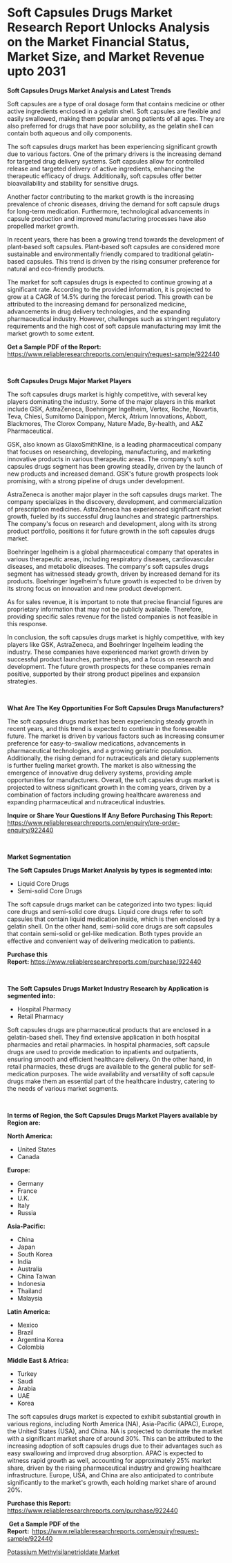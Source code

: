 <p><h1>Soft Capsules Drugs Market Research Report Unlocks Analysis on the Market Financial Status, Market Size, and Market Revenue upto 2031</h1></p><p><strong>Soft Capsules Drugs Market Analysis and Latest Trends</strong></p>
<p><p>Soft capsules are a type of oral dosage form that contains medicine or other active ingredients enclosed in a gelatin shell. Soft capsules are flexible and easily swallowed, making them popular among patients of all ages. They are also preferred for drugs that have poor solubility, as the gelatin shell can contain both aqueous and oily components.</p><p>The soft capsules drugs market has been experiencing significant growth due to various factors. One of the primary drivers is the increasing demand for targeted drug delivery systems. Soft capsules allow for controlled release and targeted delivery of active ingredients, enhancing the therapeutic efficacy of drugs. Additionally, soft capsules offer better bioavailability and stability for sensitive drugs.</p><p>Another factor contributing to the market growth is the increasing prevalence of chronic diseases, driving the demand for soft capsule drugs for long-term medication. Furthermore, technological advancements in capsule production and improved manufacturing processes have also propelled market growth.</p><p>In recent years, there has been a growing trend towards the development of plant-based soft capsules. Plant-based soft capsules are considered more sustainable and environmentally friendly compared to traditional gelatin-based capsules. This trend is driven by the rising consumer preference for natural and eco-friendly products.</p><p>The market for soft capsules drugs is expected to continue growing at a significant rate. According to the provided information, it is projected to grow at a CAGR of 14.5% during the forecast period. This growth can be attributed to the increasing demand for personalized medicine, advancements in drug delivery technologies, and the expanding pharmaceutical industry. However, challenges such as stringent regulatory requirements and the high cost of soft capsule manufacturing may limit the market growth to some extent.</p></p>
<p><strong>Get a Sample PDF of the Report:&nbsp;</strong> <a href="https://www.reliableresearchreports.com/enquiry/request-sample/922440">https://www.reliableresearchreports.com/enquiry/request-sample/922440</a></p>
<p>&nbsp;</p>
<p><strong>Soft Capsules Drugs Major Market Players</strong></p>
<p><p>The soft capsules drugs market is highly competitive, with several key players dominating the industry. Some of the major players in this market include GSK, AstraZeneca, Boehringer Ingelheim, Vertex, Roche, Novartis, Teva, Chiesi, Sumitomo Dainippon, Merck, Atrium Innovations, Abbott, Blackmores, The Clorox Company, Nature Made, By-health, and A&Z Pharmaceutical.</p><p>GSK, also known as GlaxoSmithKline, is a leading pharmaceutical company that focuses on researching, developing, manufacturing, and marketing innovative products in various therapeutic areas. The company's soft capsules drugs segment has been growing steadily, driven by the launch of new products and increased demand. GSK's future growth prospects look promising, with a strong pipeline of drugs under development.</p><p>AstraZeneca is another major player in the soft capsules drugs market. The company specializes in the discovery, development, and commercialization of prescription medicines. AstraZeneca has experienced significant market growth, fueled by its successful drug launches and strategic partnerships. The company's focus on research and development, along with its strong product portfolio, positions it for future growth in the soft capsules drugs market.</p><p>Boehringer Ingelheim is a global pharmaceutical company that operates in various therapeutic areas, including respiratory diseases, cardiovascular diseases, and metabolic diseases. The company's soft capsules drugs segment has witnessed steady growth, driven by increased demand for its products. Boehringer Ingelheim's future growth is expected to be driven by its strong focus on innovation and new product development.</p><p>As for sales revenue, it is important to note that precise financial figures are proprietary information that may not be publicly available. Therefore, providing specific sales revenue for the listed companies is not feasible in this response.</p><p>In conclusion, the soft capsules drugs market is highly competitive, with key players like GSK, AstraZeneca, and Boehringer Ingelheim leading the industry. These companies have experienced market growth driven by successful product launches, partnerships, and a focus on research and development. The future growth prospects for these companies remain positive, supported by their strong product pipelines and expansion strategies.</p></p>
<p>&nbsp;</p>
<p><strong>What Are The Key Opportunities For Soft Capsules Drugs Manufacturers?</strong></p>
<p><p>The soft capsules drugs market has been experiencing steady growth in recent years, and this trend is expected to continue in the foreseeable future. The market is driven by various factors such as increasing consumer preference for easy-to-swallow medications, advancements in pharmaceutical technologies, and a growing geriatric population. Additionally, the rising demand for nutraceuticals and dietary supplements is further fueling market growth. The market is also witnessing the emergence of innovative drug delivery systems, providing ample opportunities for manufacturers. Overall, the soft capsules drugs market is projected to witness significant growth in the coming years, driven by a combination of factors including growing healthcare awareness and expanding pharmaceutical and nutraceutical industries.</p></p>
<p><strong>Inquire or Share Your Questions If Any Before Purchasing This Report:</strong> <a href="https://www.reliableresearchreports.com/enquiry/pre-order-enquiry/922440">https://www.reliableresearchreports.com/enquiry/pre-order-enquiry/922440</a></p>
<p>&nbsp;</p>
<p><strong>Market Segmentation</strong></p>
<p><strong>The Soft Capsules Drugs Market Analysis by types is segmented into:</strong></p>
<p><ul><li>Liquid Core Drugs</li><li>Semi-solid Core Drugs</li></ul></p>
<p><p>The soft capsule drugs market can be categorized into two types: liquid core drugs and semi-solid core drugs. Liquid core drugs refer to soft capsules that contain liquid medication inside, which is then enclosed by a gelatin shell. On the other hand, semi-solid core drugs are soft capsules that contain semi-solid or gel-like medication. Both types provide an effective and convenient way of delivering medication to patients.</p></p>
<p><strong>Purchase this Report:&nbsp;</strong><a href="https://www.reliableresearchreports.com/purchase/922440">https://www.reliableresearchreports.com/purchase/922440</a></p>
<p>&nbsp;</p>
<p><strong>The Soft Capsules Drugs Market Industry Research by Application is segmented into:</strong></p>
<p><ul><li>Hospital Pharmacy</li><li>Retail Pharmacy</li></ul></p>
<p><p>Soft capsules drugs are pharmaceutical products that are enclosed in a gelatin-based shell. They find extensive application in both hospital pharmacies and retail pharmacies. In hospital pharmacies, soft capsule drugs are used to provide medication to inpatients and outpatients, ensuring smooth and efficient healthcare delivery. On the other hand, in retail pharmacies, these drugs are available to the general public for self-medication purposes. The wide availability and versatility of soft capsule drugs make them an essential part of the healthcare industry, catering to the needs of various market segments.</p></p>
<p>&nbsp;</p>
<p><strong>In terms of Region, the Soft Capsules Drugs Market Players available by Region are:</strong></p>
<p>
    <p> <strong> North America: </strong>
        <ul>
            <li>United States</li>
            <li>Canada</li>
        </ul>
        </p> 
    <p> <strong> Europe: </strong>
        <ul>
            <li>Germany</li>
            <li>France</li>
            <li>U.K.</li>
            <li>Italy</li>
            <li>Russia</li>
        </ul>
        </p> 
    <p> <strong> Asia-Pacific: </strong>
        <ul>
            <li>China</li>
            <li>Japan</li>
            <li>South Korea</li>
            <li>India</li>
            <li>Australia</li>
            <li>China Taiwan</li>
            <li>Indonesia</li>
            <li>Thailand</li>
            <li>Malaysia</li>
        </ul>
        </p> 
    <p> <strong> Latin America: </strong>
        <ul>
            <li>Mexico</li>
            <li>Brazil</li>
            <li>Argentina Korea</li>
            <li>Colombia</li>
        </ul>
        </p> 
    <p> <strong> Middle East & Africa: </strong>
        <ul>
            <li>Turkey</li>
            <li>Saudi</li>
            <li>Arabia</li>
            <li>UAE</li>
            <li>Korea</li>
        </ul>
    </p>
    </p>
<p><p>The soft capsules drugs market is expected to exhibit substantial growth in various regions, including North America (NA), Asia-Pacific (APAC), Europe, the United States (USA), and China. NA is projected to dominate the market with a significant market share of around 30%. This can be attributed to the increasing adoption of soft capsules drugs due to their advantages such as easy swallowing and improved drug absorption. APAC is expected to witness rapid growth as well, accounting for approximately 25% market share, driven by the rising pharmaceutical industry and growing healthcare infrastructure. Europe, USA, and China are also anticipated to contribute significantly to the market's growth, each holding market share of around 20%.</p></p>
<p><strong>Purchase this Report: </strong><a href="https://www.reliableresearchreports.com/purchase/922440">https://www.reliableresearchreports.com/purchase/922440</a></p>
<p>&nbsp;<strong>Get a Sample PDF of the Report:&nbsp;&nbsp;</strong><a href="https://www.reliableresearchreports.com/enquiry/request-sample/922440">https://www.reliableresearchreports.com/enquiry/request-sample/922440</a></p>
<p><strong></strong></p>
<p><p><a href="https://medium.com/@bradomar67436/potassium-methylsilanetrioldate-market-outlook-industry-overview-and-forecast-2024-to-2031-3cee674d1a83">Potassium Methylsilanetrioldate Market</a></p></p>